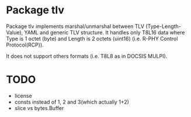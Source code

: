 Package tlv
===========

Package tlv implements marshal/unmarshal between TLV (Type-Length-Value), YAML and generic TLV structure.
It handles only T8L16 data where Type is 1 octet (byte)
and Length is 2 octets (uint16) (i.e. R-PHY Control Protocol(RCP)).

It does not support others formats (i.e. T8L8 as in DOCSIS MULPI).

TODO
====

* license
* consts instead of 1, 2 and 3(which actually 1+2)
* slice vs bytes.Buffer
